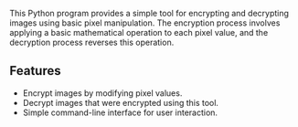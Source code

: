This Python program provides a simple tool for encrypting and decrypting images using basic pixel manipulation. The encryption process involves applying a basic mathematical operation to each pixel value, and the decryption process reverses this operation.

## Features

- Encrypt images by modifying pixel values.
- Decrypt images that were encrypted using this tool.
- Simple command-line interface for user interaction.
